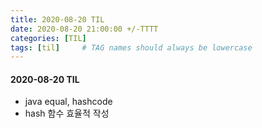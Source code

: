 ```yaml
---
title: 2020-08-20 TIL
date: 2020-08-20 21:00:00 +/-TTTT
categories: [TIL]
tags: [til]     # TAG names should always be lowercase
---
```



#### 2020-08-20 TIL
- java equal, hashcode
- hash 함수 효율적 작성